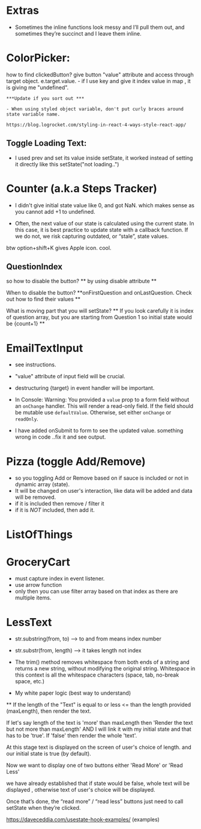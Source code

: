 # Extras
- Sometimes the inline functions look messy and I’ll pull them out, and sometimes they’re succinct and I leave them inline.

# ColorPicker:
how to find clickedButton? 
    give button "value" attribute and access through target object. e.target.value.
    - if I use key and give it index value in map , it is giving me "undefined".

    ***Update if you sort out ***

    - When using styled object variable, don't put curly braces around state variable name. 

    https://blog.logrocket.com/styling-in-react-4-ways-style-react-app/


## Toggle Loading Text:

- I used prev and set its value inside setState, it worked instead of setting it directly like this setState("not loading..")

# Counter (a.k.a Steps Tracker)
- I didn't give initial state value like 0, and got NaN. which makes sense as you cannot add +1 to undefined.

- Often, the next value of our state is calculated using the current state. In this case, it is best practice to update state with a callback function. If we do not, we risk capturing outdated, or “stale”, state values. 

btw option+shift+K gives Apple icon. cool.

## QuestionIndex
so how to disable the button? ** by using disable attribute **

When to disable the button? **onFirstQuestion and onLastQuestion. Check out how to find their values ** 

What is moving part that you will setState? ** If you look carefully it is index of question array, but you are starting from Question 1 so initial state would be {count+1} **

# EmailTextInput

- see instructions. 
- "value" attribute of input field will be crucial.
- destructuring {target} in event handler will be important.

- In Console: Warning: You provided a `value` prop to a form field without an `onChange` handler. This will render a read-only field. If the field should be mutable use `defaultValue`. Otherwise, set either `onChange` or `readOnly`.

- I have added onSubmit to form to see the updated value. something wrong in code ..fix it and see output.


# Pizza (toggle Add/Remove)

- so you toggling Add or Remove based on if sauce is included or not in dynamic array (state). 
- It will be changed on user's interaction, like data will be added and data will be removed.
- if it is included then remove / filter it
- if it is *NOT* included, then add it. 

# ListOfThings



# GroceryCart 
- must capture index in event listener.
- use arrow function 
- only then you can use filter array based on that index as there are multiple items.

# LessText

- str.substring(from, to) --> to and from means index number

- str.substr(from, length) --> it takes length not index

- The trim() method removes whitespace from both ends of a string and returns a new string, without modifying the original string. Whitespace in this context is all the whitespace characters (space, tab, no-break space, etc.)

- My white paper logic (best way to understand)

** If the length of the "Text" is equal to or less <= than 
the length provided (maxLength), then render the text.

If let's say length of the text is 'more' than maxLength then 'Render the text but not more than maxLength' AND I will link it with my initial state and that has to be 'true'. If 'false' then render the whole 'text'.

At this stage text is displayed on the screen of user's choice of length. and our initial state is true (by default).

Now we want to display one of two buttons either 
'Read More' or 
'Read Less'

we have already established that if state would be false, whole text will be displayed , otherwise text of user's choice will be displayed.


Once that’s done, the “read more” / “read less” buttons just need to call setState when they’re clicked.











https://daveceddia.com/usestate-hook-examples/ (examples)
